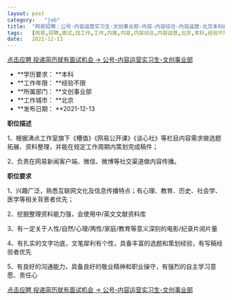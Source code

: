 ```yaml
---
layout:	post
category:	"job"
title:	"网易招聘：公号-内容运营实习生-文创事业部-内容-内容综合-内容运营-北京本科经验不限"
tags:	[网易,招聘,面试,找工作,工作,内推,内容,内容综合,内容运营,北京,本科,经验不限]
date:	2021-12-13
---
```


[点击应聘 投递简历就有面试机会 ->  公号-内容运营实习生-文创事业部](http://mobile.bole.netease.com/bole/boleDetail?id=34510&employeeId=346f03c3cda5f04c&key=all)



- **学历要求： **本科
- **工作年限： **经验不限
- **所属部门： **文创事业部
- **工作城市： **北京
- **发布日期： **2021-12-13



**职位描述**

1、根据沸点工作室旗下《槽值》《网易公开课》《谈心社》等栏目内容需求做选题拓展、资料整理，并能在规定工作周期内策划完成稿件；

2、负责在网易新闻客户端、微信、微博等社交渠道做内容传播。



**职位要求**

1、兴趣广泛，熟悉互联网文化及信息传播特点；有心理、教育、历史、社会学、医学等相关背景者优先；

2、挖掘整理资料能力强，会使用中/英文文献资料库

3、有一定关于人性/自然/心理/两性/家庭/教育等意义深刻的电影/纪录片阅片量

4、有扎实的文字功底，文笔犀利有个性，具备丰富的选题和策划经验，有写稿经验者优先

5、有良好的沟通能力，具备良好的敬业精神和职业操守，有强烈的自主学习意愿、责任心



[点击应聘 投递简历就有面试机会 ->  公号-内容运营实习生-文创事业部](http://mobile.bole.netease.com/bole/boleDetail?id=34510&employeeId=346f03c3cda5f04c&key=all)
